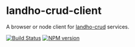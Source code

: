 # landho-crud-client

A browser or node client for [landho-crud](https://github.com/elishacook/landho-crud) services.

[![Build Status][1]][2] [![NPM version][3]][4]


[1]: https://secure.travis-ci.org/elishacook/landho-crud-client.svg
[2]: https://travis-ci.org/elishacook/landho-crud-client
[3]: https://badge.fury.io/js/landho-crud-client.svg
[4]: https://badge.fury.io/js/landho-crud-client